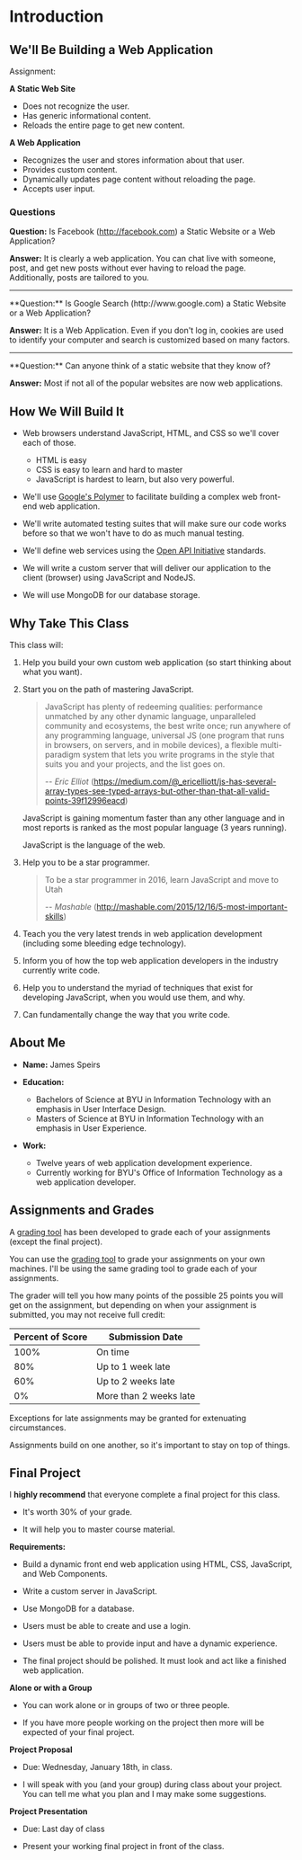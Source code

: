 # Introduction

## We'll Be Building a Web Application

Assignment:
<assignment id='hello'></assignment>

**A Static Web Site**

- Does not recognize the user.
- Has generic informational content.
- Reloads the entire page to get new content.

**A Web Application**

- Recognizes the user and stores information about that user.
- Provides custom content.
- Dynamically updates page content without reloading the page.
- Accepts user input.

### Questions

**Question:** Is Facebook (http://facebook.com) a Static Website or a Web Application?
<br>

**Answer:** It is clearly a web application. You can chat live with someone, post, and get new posts without ever having to reload the page. Additionally, posts are tailored to you.
<br>

<hr>
**Question:** Is Google Search (http://www.google.com) a Static Website or a Web Application?
<br>

**Answer:** It is a Web Application. Even if you don't log in, cookies are used to identify your computer and search is customized based on many factors.
<br>

<hr>
**Question:** Can anyone think of a static website that they know of?
<br>

**Answer:** Most if not all of the popular websites are now web applications.

## How We Will Build It

- Web browsers understand JavaScript, HTML, and CSS so we'll cover each of those.

    - HTML is easy
    - CSS is easy to learn and hard to master
    - JavaScript is hardest to learn, but also very powerful.

- We'll use [Google's Polymer](https://www.polymer-project.org) to facilitate building a complex web front-end web application.

- We'll write automated testing suites that will make sure our code works before so that we won't have to do as much manual testing.

- We'll define web services using the [Open API Initiative](https://openapis.org/) standards.

- We will write a custom server that will deliver our application to the client (browser) using JavaScript and NodeJS.

- We will use MongoDB for our database storage.

## Why Take This Class

This class will:

1. Help you build your own custom web application (so start thinking about what you want).

2. Start you on the path of mastering JavaScript.

    > JavaScript has plenty of redeeming qualities: performance unmatched by any other dynamic language, unparalleled community and ecosystems, the best write once; run anywhere of any programming language, universal JS (one program that runs in browsers, on servers, and in mobile devices), a flexible multi-paradigm system that lets you write programs in the style that suits you and your projects, and the list goes on.
    >
    > -- *Eric Elliot* (https://medium.com/@_ericelliott/js-has-several-array-types-see-typed-arrays-but-other-than-that-all-valid-points-39f12996eacd)

    JavaScript is gaining momentum faster than any other language and in most reports is ranked as the most popular language (3 years running).

    JavaScript is the language of the web.

3. Help you to be a star programmer.

    > To be a star programmer in 2016, learn JavaScript and move to Utah
    >
    > -- *Mashable* (http://mashable.com/2015/12/16/5-most-important-skills)

4. Teach you the very latest trends in web application development (including some bleeding edge technology).

5. Inform you of how the top web application developers in the industry currently write code.

6. Help you to understand the myriad of techniques that exist for developing JavaScript, when you would use them, and why.

7. Can fundamentally change the way that you write code.

## About Me

- **Name:** James Speirs

- **Education:**
    - Bachelors of Science at BYU in Information Technology with an emphasis in User Interface Design.
    - Masters of Science at BYU in Information Technology with an emphasis in User Experience.

- **Work:**
    - Twelve years of web application development experience.
    - Currently working for BYU's Office of Information Technology as a web application developer.

## Assignments and Grades

A [grading tool](https://github.com/Gi60s/IT410-grader) has been developed to grade each of your assignments (except the final project).

You can use the [grading tool](https://github.com/Gi60s/IT410-grader) to grade your assignments on your own machines. I'll be using the same grading tool to grade each of your assignments.

The grader will tell you how many points of the possible 25 points you will get on the assignment, but depending on when your assignment is submitted, you may not receive full credit:

| Percent of Score  | Submission Date        |
| ----------------- | ---------------------- |
| 100%              | On time                |
| 80%               | Up to 1 week late      |
| 60%               | Up to 2 weeks late     |
| 0%                | More than 2 weeks late |

Exceptions for late assignments may be granted for extenuating circumstances.

Assignments build on one another, so it's important to stay on top of things.


## Final Project

I **highly recommend** that everyone complete a final project for this class.

- It's worth 30% of your grade.

- It will help you to master course material.

**Requirements:**

- Build a dynamic front end web application using HTML, CSS, JavaScript, and Web Components.

- Write a custom server in JavaScript.

- Use MongoDB for a database.

- Users must be able to create and use a login.

- Users must be able to provide input and have a dynamic experience.

- The final project should be polished. It must look and act like a finished web application.

**Alone or with a Group**

- You can work alone or in groups of two or three people.

- If you have more people working on the project then more will be expected of your final project.

**Project Proposal**

- Due: Wednesday, January 18th, in class.

- I will speak with you (and your group) during class about your project. You can tell me what you plan and I may make some suggestions.

**Project Presentation**

- Due: Last day of class

- Present your working final project in front of the class.